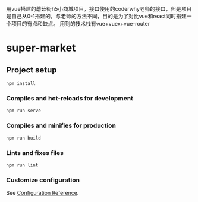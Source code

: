 用vue搭建的蘑菇街h5小商城项目，接口使用的coderwhy老师的接口，但是项目是自己从0-1搭建的，与老师的方法不同，目的是为了对比vue和react同时搭建一个项目的有点和缺点。
用到的技术栈有vue+vuex+vue-router

# super-market

## Project setup
```
npm install
```

### Compiles and hot-reloads for development
```
npm run serve
```

### Compiles and minifies for production
```
npm run build
```

### Lints and fixes files
```
npm run lint
```

### Customize configuration
See [Configuration Reference](https://cli.vuejs.org/config/).
